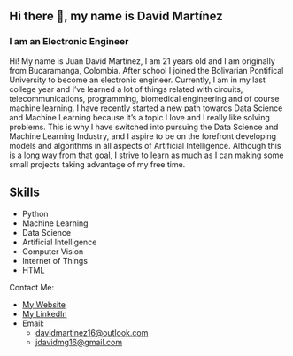 ## Hi there 👋, my name is David Martínez
### I am an Electronic Engineer

Hi! My name is Juan David Martínez, I am 21 years old and I am originally from Bucaramanga, Colombia. After school I joined the Bolivarian Pontifical University to become an electronic engineer. Currently, I am in my last college year and I’ve learned a lot of things related with circuits, telecommunications, programming, biomedical engineering and of course machine learning. I have recently started a new path towards Data Science and Machine Learning because it’s a topic I love and I really like solving problems. This is why I have switched into pursuing the Data Science and Machine Learning Industry, and I aspire to be on the forefront developing models and algorithms in all aspects of Artificial Intelligence. Although this is a long way from that goal, I strive to learn as much as I can making some small projects taking advantage of my free time.
 
## Skills
* Python
* Machine Learning
* Data Science
* Artificial Intelligence
* Computer Vision
* Internet of Things
* HTML

Contact Me:
* [My Website](https://davidmartinez16.github.io/David_Website/)
* [My LinkedIn](https://www.linkedin.com/in/https://www.linkedin.com/in/juan-david-martinez-52b58912b//)
* Email:
  * davidmartinez16@outlook.com
  * jdavidmg16@gmail.com

